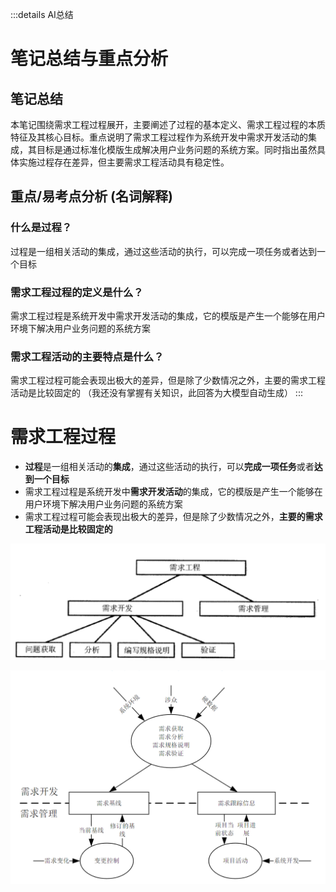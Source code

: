 :::details AI总结



# 笔记总结与重点分析
## 笔记总结
本笔记围绕需求工程过程展开，主要阐述了过程的基本定义、需求工程过程的本质特征及其核心目标。重点说明了需求工程过程作为系统开发中需求开发活动的集成，其目标是通过标准化模版生成解决用户业务问题的系统方案。同时指出虽然具体实施过程存在差异，但主要需求工程活动具有稳定性。

## 重点/易考点分析 (名词解释)

### 什么是过程？
过程是一组相关活动的集成，通过这些活动的执行，可以完成一项任务或者达到一个目标

### 需求工程过程的定义是什么？
需求工程过程是系统开发中需求开发活动的集成，它的模版是产生一个能够在用户环境下解决用户业务问题的系统方案

### 需求工程活动的主要特点是什么？
需求工程过程可能会表现出极大的差异，但是除了少数情况之外，主要的需求工程活动是比较固定的
（我还没有掌握有关知识，此回答为大模型自动生成）
:::

# 需求工程过程
- **过程**是一组相关活动的**集成**，通过这些活动的执行，可以**完成一项任务**或者**达到一个目标**
- 需求工程过程是系统开发中**需求开发活动**的集成，它的模版是产生一个能够在用户环境下解决用户业务问题的系统方案
- 需求工程过程可能会表现出极大的差异，但是除了少数情况之外，**主要的需求工程活动是比较固定的**

![需求工程过程](imgs/QQ_1745153260418.png)

![需求工程过程](imgs/QQ_1745153289315.png)
